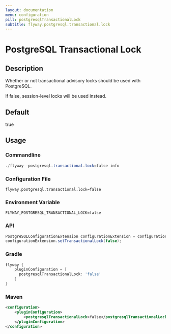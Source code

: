 ```yaml
---
layout: documentation
menu: configuration
pill: postgresqlTransactionalLock
subtitle: flyway.postgresql.transactional.lock
---
```


# PostgreSQL Transactional Lock

## Description
Whether or not transactional advisory locks should be used with PostgreSQL.

If false, session-level locks will be used instead.

## Default
true

## Usage

### Commandline
```powershell
./flyway -postgresql.transactional.lock=false info
```

### Configuration File
```properties
flyway.postgresql.transactional.lock=false
```

### Environment Variable
```properties
FLYWAY_POSTGRESQL_TRANSACTIONAL_LOCK=false
```

### API
```java
PostgreSQLConfigurationExtension configurationExtension = configuration.getPluginRegister().getPlugin(PostgreSQLConfigurationExtension.class)
configurationExtension.setTransactionalLock(false);
```

### Gradle
```groovy
flyway {
    pluginConfiguration = [
      postgresqlTransactionalLock: 'false'
    ]
}
```

### Maven
```xml
<configuration>
    <pluginConfiguration>
        <postgresqlTransactionalLock>false</postgresqlTransactionalLock>
    </pluginConfiguration>
</configuration>
```
